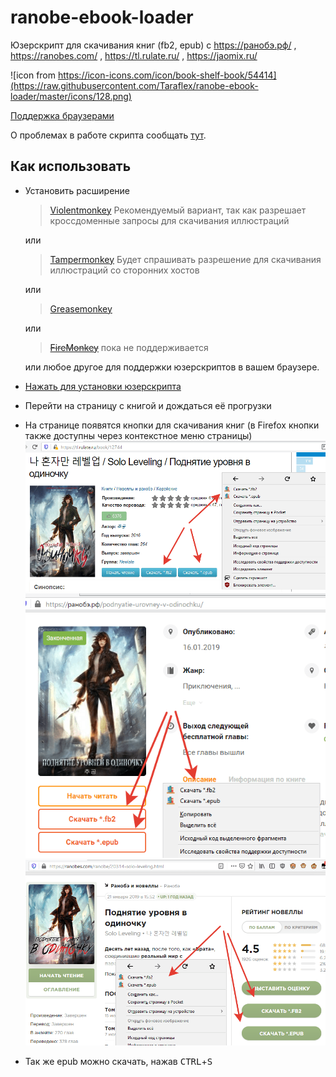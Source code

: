 # ranobe-ebook-loader
Юзерскрипт для скачивания книг (fb2, epub) c https://ранобэ.рф/ , https://ranobes.com/ , https://tl.rulate.ru/ , https://jaomix.ru/

![icon from https://icon-icons.com/icon/book-shelf-book/54414](https://raw.githubusercontent.com/Taraflex/ranobe-ebook-loader/master/icons/128.png)

[Поддержка браузерами](https://caniuse.com/#feat=abortcontroller)

О проблемах в работе скрипта сообщать [тут](https://github.com/Taraflex/ranobe-ebook-loader/issues).

## Как использовать

- Установить расширение 
    > [Violentmonkey](https://violentmonkey.github.io/get-it/) 
    Рекомендуемый вариант, так как разрешает кроссдоменные запросы для скачивания иллюстраций

    или 
    > [Tampermonkey](https://tampermonkey.net/) 
    Будет спрашивать разрешение для скачивания иллюстраций со сторонних хостов
    
    или 
    > [Greasemonkey](https://www.greasespot.net/) 
    
    или 
    > ~~[FireMonkey](https://addons.mozilla.org/ru/firefox/addon/firemonkey/)~~ пока не поддерживается
   
    или любое другое для поддержки юзерскриптов в вашем браузере.

- [Нажать для установки юзерскрипта](https://raw.githubusercontent.com/Taraflex/ranobe-ebook-loader/master/build/ranobe-ebook-loader.user.js)
- Перейти на страницу с книгой и дождаться её прогрузки
- На странице появятся кнопки для скачивания книг (в Firefox кнопки также доступны через контекстное меню страницы)
![](https://raw.githubusercontent.com/Taraflex/ranobe-ebook-loader/master/screenshots/rulate.png)
![](https://raw.githubusercontent.com/Taraflex/ranobe-ebook-loader/master/screenshots/ranobe.png)
![](https://raw.githubusercontent.com/Taraflex/ranobe-ebook-loader/master/screenshots/ranobes.png)
- Так же epub можно скачать, нажав <kbd>CTRL</kbd>+<kbd>S</kbd>